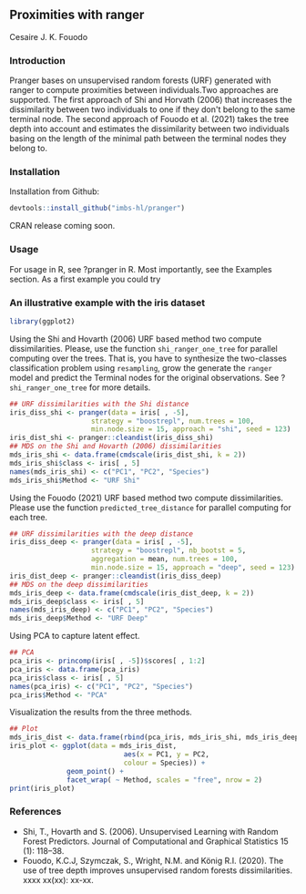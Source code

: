## Proximities with ranger
Cesaire J. K. Fouodo

### Introduction
Pranger bases on unsupervised random forests (URF) generated with ranger to compute proximities between individuals.Two approaches are supported. The first approach of Shi and Horvath (2006) that increases the dissimilarity between two individuals to one if they don't belong to the same terminal node. The second approach of Fouodo et al. (2021) takes the tree depth into account and estimates the dissimilarity between two individuals basing on the length of the minimal path between the terminal nodes they belong to.

### Installation
Installation from Github:
```R
devtools::install_github("imbs-hl/pranger")
```

CRAN release coming soon.

### Usage
For usage in R, see ?pranger in R. Most importantly, see the Examples section. As a first example you could try 

### An illustrative example with the iris dataset
```R  
library(ggplot2)
```
Using the Shi and Hovarth (2006) URF based method two compute dissimilarities. Please, use the function ```shi_ranger_one_tree``` for parallel computing over the trees. That is, you have to synthesize the two-classes classification problem using ```resampling```, grow the generate the ```ranger``` model and predict the Terminal nodes for the original observations. See ?```shi_ranger_one_tree``` for more details.
 
```R 
## URF dissimilarities with the Shi distance
iris_diss_shi <- pranger(data = iris[ , -5],
                    strategy = "boostrepl", num.trees = 100,
                    min.node.size = 15, approach = "shi", seed = 123)
iris_dist_shi <- pranger::cleandist(iris_diss_shi)
## MDS on the Shi and Hovarth (2006) dissimilarities
mds_iris_shi <- data.frame(cmdscale(iris_dist_shi, k = 2))
mds_iris_shi$class <- iris[ , 5]
names(mds_iris_shi) <- c("PC1", "PC2", "Species")
mds_iris_shi$Method <- "URF Shi"
```
Using the Fouodo (2021) URF based method two compute dissimilarities. Please use the function ```predicted_tree_distance``` for parallel computing for each tree.

```R 
## URF dissimilarities with the deep distance
iris_diss_deep <- pranger(data = iris[ , -5],
                    strategy = "boostrepl", nb_bootst = 5,
                    aggregation = mean, num.trees = 100,
                    min.node.size = 15, approach = "deep", seed = 123)
iris_dist_deep <- pranger::cleandist(iris_diss_deep)
## MDS on the deep dissimilarities
mds_iris_deep <- data.frame(cmdscale(iris_dist_deep, k = 2))
mds_iris_deep$class <- iris[ , 5]
names(mds_iris_deep) <- c("PC1", "PC2", "Species")
mds_iris_deep$Method <- "URF Deep"
```

Using PCA to capture latent effect.

```R 
## PCA
pca_iris <- princomp(iris[ , -5])$scores[ , 1:2]
pca_iris <- data.frame(pca_iris)
pca_iris$class <- iris[ , 5]
names(pca_iris) <- c("PC1", "PC2", "Species")
pca_iris$Method <- "PCA"
```

Visualization the results from the three methods.

```R 
## Plot
mds_iris_dist <- data.frame(rbind(pca_iris, mds_iris_shi, mds_iris_deep))
iris_plot <- ggplot(data = mds_iris_dist,
                            aes(x = PC1, y = PC2,
                            colour = Species)) +
              geom_point() +
              facet_wrap( ~ Method, scales = "free", nrow = 2)
print(iris_plot)
```


### References
* Shi, T., Hovarth and S. (2006). Unsupervised Learning with Random Forest Predictors. Journal of Computational and Graphical Statistics 15 (1): 118–38.
* Fouodo, K.C.J, Szymczak, S., Wright, N.M. and König R.I. (2020). The use of tree depth improves unsupervised random forests dissimilarities. xxxx xx(xx): xx-xx.
